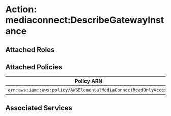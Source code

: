 # Action: mediaconnect:DescribeGatewayInstance

## Attached Roles

## Attached Policies

| Policy ARN | Policy Name |
|------------|-------------|
| `arn:aws:iam::aws:policy/AWSElementalMediaConnectReadOnlyAccess` | [AWSElementalMediaConnectReadOnlyAccess](../policies.md#awselementalmediaconnectreadonlyaccess) |

## Associated Services

